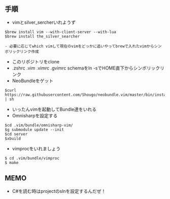 
## 手順

- vimとsilver_sercherいれようず

```
$brew install vim --with-client-server --with-lua
$brew install the_silver_searcher
```
    - 必要に応じてwhich vimして現在のvimをどっかに追いやってbrewで入れたvimからシンボリックリンク作成

- このリポジトリをclone
- .zshrc .vim .vimrc .gvimrc schemaをln -sでHOME直下からシンボリックリンク
- NeoBundleをゲット

```
$curl https://raw.githubusercontent.com/Shougo/neobundle.vim/master/bin/install.sh | sh
```

- いったんvimを起動してBundle達をいれる
- Omnisharpを設定する

```
$cd .vim/bundle/omnisharp-vim/
$g submodule update --init
$cd server
$xbuild
```

- vimprocをいれましょう

```
$ cd .vim/bundle/vimproc
$ make
```

## MEMO

- C#を読む時はprojectのslnを設定するんだぜ！
